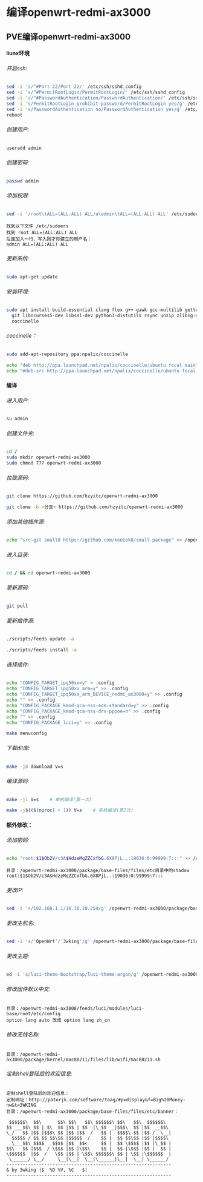 # 编译openwrt-redmi-ax3000
## PVE编译openwrt-redmi-ax3000
#### liunx环境
###### 开启ssh:
```sh
sed -i 's/^#Port 22/Port 22/' /etc/ssh/sshd_config
sed -i 's/^#PermitRootLogin/PermitRootLogin/' /etc/ssh/sshd_config
sed -i 's/^#PasswordAuthentication/PasswordAuthentication/' /etc/ssh/sshd_config
sed -i 's/PermitRootLogin prohibit-password/PermitRootLogin yes/g' /etc/ssh/sshd_config
sed -i 's/PasswordAuthentication no/PasswordAuthentication yes/g' /etc/ssh/sshd_config
reboot
```
###### 创建用户:
```sh
useradd admin
```
###### 创建密码:
```sh
passwd admin
```
###### 添加权限:
```sh
sed -i '/root\tALL=(ALL:ALL) ALL/a\admin\tALL=(ALL:ALL) ALL' /etc/sudoers
```
```
找到以下文件 /etc/sudoers 
找到 root	ALL=(ALL:ALL) ALL
后面加入一行，写入刚才你建立的用户名：
admin ALL=(ALL:ALL) ALL
```
###### 更新系统:
```sh
sudo apt-get update
```
###### 安装环境:
```sh
sudo apt install build-essential clang flex g++ gawk gcc-multilib gettext \
  git libncurses5-dev libssl-dev python3-distutils rsync unzip zlib1g-dev \
  coccinelle
```
###### coccinelle：
```sh
sudo add-apt-repository ppa:npalix/coccinelle
```
```sh
echo "deb http://ppa.launchpad.net/npalix/coccinelle/ubuntu focal main" > /etc/apt/sources.list.d/npalix-ubuntu-coccinelle-focal.list
echo "#deb-src http://ppa.launchpad.net/npalix/coccinelle/ubuntu focal main" >> /etc/apt/sources.list.d/npalix-ubuntu-coccinelle-focal.list
```
#### 编译
###### 进入用户:
```sh
su admin
```
###### 创建文件夹:
```sh
cd /
sudo mkdir openwrt-redmi-ax3000
sudo chmod 777 openwrt-redmi-ax3000
```
###### 拉取源码:
```sh
git clone https://github.com/hzyitc/openwrt-redmi-ax3000
```
```sh
git clone -b <分支> https://github.com/hzyitc/openwrt-redmi-ax3000
```
###### 添加其他插件源:
```sh
echo "src-git small8 https://github.com/kenzok8/small-package" >> /openwrt-redmi-ax3000/feeds.conf.default
```
###### 进入目录:
```sh
cd / && cd openwrt-redmi-ax3000
```
###### 更新源码:
```sh
git pull
```
###### 更新插件源:
```sh
./scripts/feeds update -a
```
```sh
./scripts/feeds install -a
```
###### 选择插件:
```sh
echo "CONFIG_TARGET_ipq50xx=y" > .config
echo "CONFIG_TARGET_ipq50xx_arm=y" >> .config
echo "CONFIG_TARGET_ipq50xx_arm_DEVICE_redmi_ax3000=y" >> .config
echo "" >> .config
echo "CONFIG_PACKAGE_kmod-qca-nss-ecm-standard=y" >> .config
echo "CONFIG_PACKAGE_kmod-qca-nss-drv-pppoe=n" >> .config
echo "" >> .config
echo "CONFIG_PACKAGE_luci=y" >> .config
```
```sh
make menuconfig
```
###### 下载dll库:
```sh
make -j8 download V=s
```
###### 编译源码:
```sh
make -j1 V=s	# 单核编译(第一次)
```
```sh
make -j$(($(nproc) + 1)) V=s	# 多核编译(第2次)
```

#### 额外修改：
###### 添加密码:
```sh
echo "root:$1$Ob2V/c3A$HdzeMqZZCxfbG.6X8PjL..:19036:0:99999:7:::" >> /openwrt-redmi-ax3000/package/base-files/files/etc/shadow
```
```
目录：/openwrt-redmi-ax3000/package/base-files/files/etc目录中的shadow
root:$1$Ob2V/c3A$HdzeMqZZCxfbG.6X8PjL..:19036:0:99999:7:::
```
###### 更改IP:
```sh
sed -i 's/192.168.1.1/10.10.10.254/g' /openwrt-redmi-ax3000/package/base-files/files/bin/config_generate
```
###### 更改主机名:
```sh
sed -i 's/'OpenWrt'/'3wking'/g' /openwrt-redmi-ax3000/package/base-files/files/bin/config_generate
```
###### 更改主题:
```sh
ed -i 's/luci-theme-bootstrap/luci-theme-argon/g' /openwrt-redmi-ax3000/feeds/luci/collections/luci/Makefile
```
###### 修改固件默认中文:
```
目录：/openwrt-redmi-ax3000/feeds/luci/modules/luci-base/root/etc/config
option lang auto 改成 option lang zh_cn
```
###### 修改无线名称:
```
目录：/openwrt-redmi-ax3000/package/kernel/mac80211/files/lib/wifi/mac80211.sh
```
###### 定制shell登陆后的欢迎信息:
```
定制shell登陆后的欢迎信息：
定制网址：http://patorjk.com/software/taag/#p=display&f=Big%20Money-nw&t=3WKING
目录：/openwrt-redmi-ax3000/package/base-files/files/etc/banner：

```
```
 $$$$$$\  $$\      $$\ $$\   $$\ $$$$$$\ $$\   $$\  $$$$$$\  
$$ ___$$\ $$ | $\  $$ |$$ | $$  |\_$$  _|$$$\  $$ |$$  __$$\ 
\_/   $$ |$$ |$$$\ $$ |$$ |$$  /   $$ |  $$$$\ $$ |$$ /  \__|
  $$$$$ / $$ $$ $$\$$ |$$$$$  /    $$ |  $$ $$\$$ |$$ |$$$$\ 
  \___$$\ $$$$  _$$$$ |$$  $$<     $$ |  $$ \$$$$ |$$ |\_$$ |
$$\   $$ |$$$  / \$$$ |$$ |\$$\    $$ |  $$ |\$$$ |$$ |  $$ |
\$$$$$$  |$$  /   \$$ |$$ | \$$\ $$$$$$\ $$ | \$$ |\$$$$$$  |
 \______/ \__/     \__|\__|  \__|\______|\__|  \__| \______/ 
-------------------------------------------------------------
& by 3wking |$	%D %V, %C	$|    
-------------------------------------------------------------
```